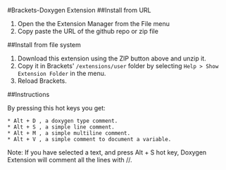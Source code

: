 #Brackets-Doxygen Extension
##Install from URL

1. Open the the Extension Manager from the File menu
2. Copy paste the URL of the github repo or zip file

##Install from file system

1. Download this extension using the ZIP button above and unzip it.
2. Copy it in Brackets' `/extensions/user` folder by selecting `Help > Show Extension Folder` in the menu. 
3. Reload Brackets.

##Instructions

By pressing this hot keys you get:
    
    * Alt + D , a doxygen type comment.
    * Alt + S , a simple line comment.
    * Alt + M , a simple multiline comment.
    * Alt + V , a simple comment to document a variable.
    
Note: If you have selected a text, and press Alt + S hot key, Doxygen Extension will comment all the lines with //.
